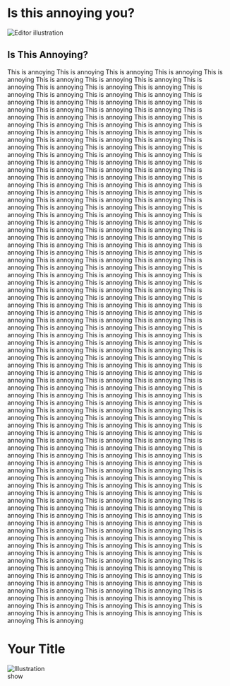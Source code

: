 <!DOCTYPE html>
<html lang="en">
  <head>
 <meta charset="UTF-8">
  <meta name="viewport" content="width=device-width, initial-scale=1.0">
  <title>Annoying Website</title>
  <link rel="stylesheet" href="styles.css">
    <title>YOU ARE ANNOYED NOW</title>
    <link rel="stylesheet" href="/style.css" />
    <script src="/script.js" defer></script>
  </head>
  <body>
     <audio id="annoying-music" autoplay loop>
    <source src=" type=">
  </audio>
  <script src="script.js"></script>
    <div class="wrapper">
      <div class="content" role="main">
        <h1 class="title">Is this annoying you?</h1>
        <img
          src="https://i.pinimg.com/736x/ea/09/e1/ea09e137854f9518fd84f4a5fc8468f7.jpg"
          class="illustration"
          alt="Editor illustration"
          title="Click the image!"
        />
        <div class="instructions">
          <h2>Is This Annoying?</h2>
          <p>
This is annoying This is annoying This is annoying This is annoying This is annoying This is annoying This is annoying This is annoying This is annoying This is annoying This is annoying This is annoying This is annoying This is annoying This is annoying This is annoying This is annoying This is annoying This is annoying This is annoying This is annoying This is annoying This is annoying This is annoying This is annoying This is annoying This is annoying This is annoying This is annoying This is annoying This is annoying This is annoying This is annoying This is annoying This is annoying This is annoying This is annoying This is annoying This is annoying This is annoying This is annoying This is annoying This is annoying This is annoying This is annoying This is annoying This is annoying This is annoying This is annoying This is annoying This is annoying This is annoying This is annoying This is annoying This is annoying This is annoying This is annoying This is annoying This is annoying This is annoying This is annoying This is annoying This is annoying This is annoying This is annoying This is annoying This is annoying This is annoying This is annoying This is annoying This is annoying This is annoying This is annoying This is annoying This is annoying This is annoying This is annoying This is annoying This is annoying This is annoying This is annoying This is annoying This is annoying This is annoying This is annoying This is annoying This is annoying This is annoying This is annoying This is annoying This is annoying This is annoying This is annoying This is annoying This is annoying This is annoying This is annoying This is annoying This is annoying This is annoying This is annoying This is annoying This is annoying This is annoying This is annoying This is annoying This is annoying This is annoying This is annoying This is annoying This is annoying This is annoying This is annoying This is annoying This is annoying This is annoying This is annoying This is annoying This is annoying This is annoying This is annoying This is annoying This is annoying This is annoying This is annoying This is annoying This is annoying This is annoying This is annoying This is annoying This is annoying This is annoying This is annoying This is annoying This is annoying This is annoying This is annoying This is annoying This is annoying This is annoying This is annoying This is annoying This is annoying This is annoying This is annoying This is annoying This is annoying This is annoying This is annoying This is annoying This is annoying This is annoying This is annoying This is annoying This is annoying This is annoying This is annoying This is annoying This is annoying This is annoying This is annoying This is annoying This is annoying This is annoying This is annoying This is annoying This is annoying This is annoying This is annoying This is annoying This is annoying This is annoying This is annoying This is annoying This is annoying This is annoying This is annoying This is annoying This is annoying This is annoying This is annoying This is annoying This is annoying This is annoying This is annoying This is annoying This is annoying This is annoying This is annoying This is annoying This is annoying This is annoying This is annoying This is annoying This is annoying This is annoying This is annoying This is annoying This is annoying This is annoying This is annoying This is annoying This is annoying This is annoying This is annoying This is annoying This is annoying This is annoying This is annoying This is annoying This is annoying This is annoying This is annoying This is annoying This is annoying This is annoying This is annoying This is annoying This is annoying This is annoying This is annoying This is annoying This is annoying This is annoying This is annoying This is annoying This is annoying This is annoying This is annoying This is annoying This is annoying This is annoying This is annoying This is annoying This is annoying This is annoying This is annoying This is annoying This is annoying This is annoying This is annoying This is annoying This is annoying This is annoying This is annoying This is annoying This is annoying This is annoying This is annoying This is annoying This is annoying This is annoying This is annoying This is annoying This is annoying This is annoying This is annoying This is annoying This is annoying This is annoying This is annoying This is annoying This is annoying This is annoying This is annoying This is annoying This is annoying This is annoying This is annoying This is annoying This is annoying This is annoying This is annoying This is annoying This is annoying This is annoying This is annoying This is annoying This is annoying This is annoying This is annoying This is annoying This is annoying This is annoying This is annoying This is annoying This is annoying This is annoying This is annoying This is annoying This is annoying This is annoying This is annoying This is annoying 
          </p>
        </div>
      </div>
    </div>
    <footer class="footer">
      <div class="links"></div>

<html lang="en">
<head>
<meta charset="UTF-8">
<meta name="viewport" content="width=device-width, initial-scale=1.0">
<title>Annoying</title>
<style>
  :root {
    --color-bg: #009999;
    --color-text-main: #f8f8ff;
    --color-primary: #FFFF00;
    --wrapper-height: 87vh;
    --image-max-width: 300px;
    --image-margin: 3rem;
    --font-family: "HK Grotesk";
    --font-family-header: "HK Grotesk";
  }
  
  * {
    box-sizing: border-box;
  }
  [hidden] {
    display: none !important;
  }

  @font-face {
    font-family: HK Grotesk;
    src: url("https://cdn.glitch.me/605e2a51-d45f-4d87-a285-9410ad350515%2FHKGrotesk-Regular.otf?v=1603136326027")
      format("opentype");
  }
  @font-face {
    font-family: HK Grotesk;
    font-weight: bold;
    src: url("https://cdn.glitch.me/605e2a51-d45f-4d87-a285-9410ad350515%2FHKGrotesk-Bold.otf?v=1603136323437")
      format("opentype");
  }
  
  .btn--remix img {
    margin-right: 0.5rem;
  }
  .btn--remix:hover {
    background-color: #000000;
  }
  
  .footer {
    display: flex;
    justify-content: space-between;
    margin: 1rem auto 0;
    padding: 1rem 0 0.75rem 0;
    width: 100%;
    flex-wrap: wrap;
    border-top: 4px solid #000000;
  }
  
  .footer a:not(.btn--remix):link,
  :not(.btn--remix):visited {
    font-family: HK Grotesk;
    font-style:  HK Grotesk;
    font-weight: normal;
    font-size: 1.1rem;
    color: #f80000;
    text-decoration: none;
    border-style: none;
  }
  .footer a:hover {
    background: var(--color-primary);
  }
  
  .footer .links {
    padding: 0.5rem 1rem 1.5rem;
    white-space: nowrap;
  }
  
  .divider {
    padding: 0 1rem;
  }
  
  body {
    font-family: HK Grotesk;
    background-color: var(--color-bg);
  }
  
  .wrapper {
    min-height: var(--wrapper-height);
    display: grid;
    place-items: center;
    margin: 0 1rem;
  }
  .content {
    display: flex;
    flex-direction: column;
    align-items: center;
    justify-content: center;
  }
  
  .title {
    color: #2800FF;
    font-family: HK Grotesk;
    font-style: normal;
    font-weight: bold;
    font-size: 100px;
    line-height: 105%;
    margin: 0;
  }
  
  .illustration {
    max-width: 100%;
    max-height: var(--image-max-width);
    margin-top: var(--image-margin);
  }
  
  .instructions {
    margin: 1rem auto 0;
  }
  
  button,
  input {
    font-family: inherit;
    font-size: 100%;
    background: #FFFFFF;
    border: 1px solid #000000;
    box-sizing: border-box;
    border-radius: 4px;
    padding: 0.5rem 1rem;
    transition: 500ms;
  }
  
  h2 {
    color: #ffffff;
  }
  
  .illustration:active {
    transform: translateY(5px);
  }
  
  .dipped {
    transform: translateY(5px);
  }
  
  .fileopener {
    cursor:pointer;
    font-weight:bold;
    border-bottom:3px solid var(--color-primary);
    color: var(--color-secondary);
  }
  .fileopener:hover {
    border-bottom:3px solid var(--color-secondary);
  }
</style>
</head>
<body>

<div class="wrapper">
  <div class="content">
    <h1 class="title">Your Title</h1>
    <img class="illustration" src="https://i.pinimg.com/736x/ea/09/e1/ea09e137854f9518fd84f4a5fc8468f7.jpg" alt="Illustration">
    <div class="instructions">show</div>
  </div>
</div>

</body>
</html>
